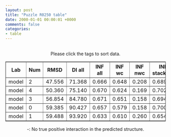 ```yaml
---
layout: post
title: "Puzzle R0250 table"
date: 2000-01-01 00:00:01 +0000
comments: false
categories: 
- table
---
```


<script src="{{ root_url }}/javascripts/sorttable.js"></script>
<script>
    window.onload = function() {
        (document.getElementsByTagName( 'th' )[1]).click();
    };
</script>
<br/>
<div align="center">
Please click the tags to sort data.<br/>
<table class="sortable" border=1>
  <tr>
    <th>Lab</th>
    <th>Num</th>
    <th>RMSD</th>
    <th>DI all</th>
    <th>INF all</th>
    <th>INF wc</th>
    <th>INF nwc</th>
    <th>INF stacking</th>
    <th>Clash Score</th>
    <th>P-value</th>
    <th>mcq</th>
    <th>TM-score</th>
    <th>best sol.</th>
    <th>Detail</th>
  </tr>
  <tr><td>model</td><td>2</td><td>47.556</td><td>71.368</td><td>0.666</td><td>0.648</td><td>0.208</td><td>0.689</td><td>10000000000000000159028911097599180468360808563945281389781327557747838772170381060813469985856815104.000</td><td>0.00e+00</td><td>22.68</td><td>0.2240</td><td>6</td><td><a href='/show/index.html?id=R0250_model_2'>-></a></td></tr>
<tr><td>model</td><td>4</td><td>50.360</td><td>75.140</td><td>0.670</td><td>0.624</td><td>0.169</td><td>0.702</td><td>10000000000000000159028911097599180468360808563945281389781327557747838772170381060813469985856815104.000</td><td>0.00e+00</td><td>22.23</td><td>0.2180</td><td>5</td><td><a href='/show/index.html?id=R0250_model_4'>-></a></td></tr>
<tr><td>model</td><td>3</td><td>56.854</td><td>84.780</td><td>0.671</td><td>0.651</td><td>0.158</td><td>0.694</td><td>10000000000000000159028911097599180468360808563945281389781327557747838772170381060813469985856815104.000</td><td>0.00e+00</td><td>22.57</td><td>0.2640</td><td>5</td><td><a href='/show/index.html?id=R0250_model_3'>-></a></td></tr>
<tr><td>model</td><td>0</td><td>59.385</td><td>90.427</td><td>0.657</td><td>0.579</td><td>0.158</td><td>0.700</td><td>10000000000000000159028911097599180468360808563945281389781327557747838772170381060813469985856815104.000</td><td>1.78e-15</td><td>22.54</td><td>0.2390</td><td>5</td><td><a href='/show/index.html?id=R0250_model_0'>-></a></td></tr>
<tr><td>model</td><td>1</td><td>59.488</td><td>93.920</td><td>0.633</td><td>0.610</td><td>0.260</td><td>0.654</td><td>10000000000000000159028911097599180468360808563945281389781327557747838772170381060813469985856815104.000</td><td>2.78e-15</td><td>22.90</td><td>0.2300</td><td>6</td><td><a href='/show/index.html?id=R0250_model_1'>-></a></td></tr>

</table>
-: No true positive interaction in the predicted structure.
</div>
